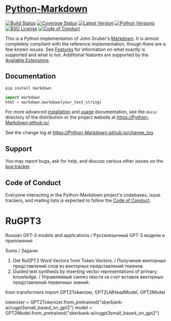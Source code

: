 [Python-Markdown][]
===================

[![Build Status][build-button]][build]
[![Coverage Status][codecov-button]][codecov]
[![Latest Version][mdversion-button]][md-pypi]
[![Python Versions][pyversion-button]][md-pypi]
[![BSD License][bsdlicense-button]][bsdlicense]
[![Code of Conduct][codeofconduct-button]][Code of Conduct]

[build-button]: https://github.com/Python-Markdown/markdown/workflows/CI/badge.svg?event=push
[build]: https://github.com/Python-Markdown/markdown/actions?query=workflow%3ACI+event%3Apush
[codecov-button]: https://codecov.io/gh/Python-Markdown/markdown/branch/master/graph/badge.svg
[codecov]: https://codecov.io/gh/Python-Markdown/markdown
[mdversion-button]: https://img.shields.io/pypi/v/Markdown.svg
[md-pypi]: https://pypi.org/project/Markdown/
[pyversion-button]: https://img.shields.io/pypi/pyversions/Markdown.svg
[bsdlicense-button]: https://img.shields.io/badge/license-BSD-yellow.svg
[bsdlicense]: https://opensource.org/licenses/BSD-3-Clause
[codeofconduct-button]: https://img.shields.io/badge/code%20of%20conduct-contributor%20covenant-green.svg?style=flat-square
[Code of Conduct]: https://github.com/Python-Markdown/markdown/blob/master/CODE_OF_CONDUCT.md

This is a Python implementation of John Gruber's [Markdown][].
It is almost completely compliant with the reference implementation,
though there are a few known issues. See [Features][] for information
on what exactly is supported and what is not. Additional features are
supported by the [Available Extensions][].

[Python-Markdown]: https://Python-Markdown.github.io/
[Markdown]: https://daringfireball.net/projects/markdown/
[Features]: https://Python-Markdown.github.io#Features
[Available Extensions]: https://Python-Markdown.github.io/extensions

Documentation
-------------

```bash
pip install markdown
```
```python
import markdown
html = markdown.markdown(your_text_string)
```

For more advanced [installation] and [usage] documentation, see the `docs/` directory
of the distribution or the project website at <https://Python-Markdown.github.io/>.

[installation]: https://python-markdown.github.io/install/
[usage]: https://python-markdown.github.io/reference/

See the change log at <https://Python-Markdown.github.io/change_log>.

Support
-------

You may report bugs, ask for help, and discuss various other issues on the [bug tracker][].

[bug tracker]: https://github.com/Python-Markdown/markdown/issues

Code of Conduct
---------------

Everyone interacting in the Python-Markdown project's codebases, issue trackers,
and mailing lists is expected to follow the [Code of Conduct].


# RuGPT3
Russian GPT-3 models and applications / Русскоязычный GPT-3 модели и приложения

Sums / Задачи:
1. Get RuGPT3 Word Vectors from Token Vectors. / Получение векторных представлений слов из векторных представлений токенов.
2. Guided text synthesis by inserting vector representations of primary knowledge. / Управляемый синтез текста за счет вставок векторных представлений первичных знаний.

from transformers import GPT2Tokenizer, GPT2LMHeadModel, GPT2Model

tokenizer = GPT2Tokenizer.from_pretrained("sberbank-ai/rugpt3small_based_on_gpt2")
model = GPT2Model.from_pretrained("sberbank-ai/rugpt3small_based_on_gpt2")
